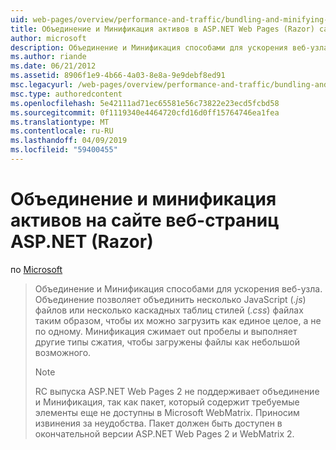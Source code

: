 ```yaml
---
uid: web-pages/overview/performance-and-traffic/bundling-and-minifying-assets-in-an-aspnet-web-pages-razor-site
title: Объединение и Минификация активов в ASP.NET Web Pages (Razor) сайта | Документация Майкрософт
author: microsoft
description: Объединение и Минификация способами для ускорения веб-узла. Объединение позволяет объединить несколько файлов JavaScript (JS) или несколько каскадных таблиц стилей (...)
ms.author: riande
ms.date: 06/21/2012
ms.assetid: 8906f1e9-4b66-4a03-8e8a-9e9debf8ed91
msc.legacyurl: /web-pages/overview/performance-and-traffic/bundling-and-minifying-assets-in-an-aspnet-web-pages-razor-site
msc.type: authoredcontent
ms.openlocfilehash: 5e42111ad71ec65581e56c73822e23ecd5fcbd58
ms.sourcegitcommit: 0f1119340e4464720cfd16d0ff15764746ea1fea
ms.translationtype: MT
ms.contentlocale: ru-RU
ms.lasthandoff: 04/09/2019
ms.locfileid: "59400455"
---
```

# <a name="bundling-and-minifying-assets-in-an-aspnet-web-pages-razor-site"></a>Объединение и минификация активов на сайте веб-страниц ASP.NET (Razor)

по [Microsoft](https://github.com/microsoft)

> Объединение и Минификация способами для ускорения веб-узла. Объединение позволяет объединить несколько JavaScript (*.js*) файлов или несколько каскадных таблиц стилей (*.css*) файлах таким образом, чтобы их можно загрузить как единое целое, а не по одному. Минификация сжимает out пробелы и выполняет другие типы сжатия, чтобы загружены файлы как небольшой возможного.
> 
> > [!NOTE]
> > RC выпуска ASP.NET Web Pages 2 не поддерживает объединение и Минификация, так как пакет, который содержит требуемые элементы еще не доступны в Microsoft WebMatrix. Приносим извинения за неудобства. Пакет должен быть доступен в окончательной версии ASP.NET Web Pages 2 и WebMatrix 2.
